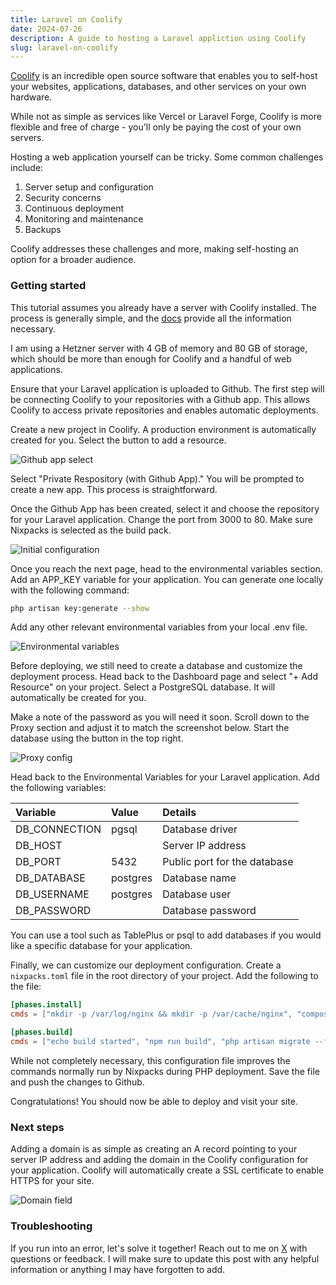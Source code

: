 ```yaml
---
title: Laravel on Coolify
date: 2024-07-26
description: A guide to hosting a Laravel appliction using Coolify
slug: laravel-on-coolify
---
```


[Coolify](https://coolify.io/) is an incredible open source software that enables you to self-host your websites, applications, databases, and other services on your own hardware.

While not as simple as services like Vercel or Laravel Forge, Coolify is more flexible and free of charge - you'll only be paying the cost of your own servers.

Hosting a web application yourself can be tricky. Some common challenges include:

1. Server setup and configuration
2. Security concerns
3. Continuous deployment
4. Monitoring and maintenance
5. Backups

Coolify addresses these challenges and more, making self-hosting an option for a broader audience.

### Getting started
This tutorial assumes you already have a server with Coolify installed. The process is generally simple, and the [docs](https://coolify.io/docs/installation) provide all the information necessary.

I am using a Hetzner server with 4 GB of memory and 80 GB of storage, which should be more than enough for Coolify and a handful of web applications.

Ensure that your Laravel application is uploaded to Github. The first step will be connecting Coolify to your repositories with a Github app. This allows Coolify to access private repositories and enables automatic deployments.

Create a new project in Coolify. A production environment is automatically created for you. Select the button to add a resource.

![Github app select](/laravel-on-coolify/github-app-select.png)

Select "Private Respository (with Github App)." You will be prompted to create a new app. This process is straightforward.

Once the Github App has been created, select it and choose the repository for your Laravel application. Change the port from 3000 to 80. Make sure Nixpacks is selected as the build pack.

![Initial configuration](/laravel-on-coolify/initial-config.png)

Once you reach the next page, head to the environmental variables section. Add an APP_KEY variable for your application. You can generate one locally with the following command:
```zsh
php artisan key:generate --show
```
Add any other relevant environmental variables from your local .env file. 

![Environmental variables](/laravel-on-coolify/env.png)

Before deploying, we still need to create a database and customize the deployment process. Head back to the Dashboard page and select "+ Add Resource" on your project. Select a PostgreSQL database. It will automatically be created for you.

Make a note of the password as you will need it soon. Scroll down to the Proxy section and adjust it to match the screenshot below. Start the database using the button in the top right.

![Proxy config](/laravel-on-coolify/postgres.png)

Head back to the Environmental Variables for your Laravel application. Add the following variables:

| Variable | Value | Details |
| :------- | :---- | :------ |
| DB_CONNECTION | pgsql | Database driver |
| DB_HOST | | Server IP address |
| DB_PORT | 5432 | Public port for the database |
| DB_DATABASE | postgres | Database name |
| DB_USERNAME | postgres | Database user |
| DB_PASSWORD | | Database password |

You can use a tool such as TablePlus or psql to add databases if you would like a specific database for your application.

Finally, we can customize our deployment configuration. Create a ```nixpacks.toml``` file in the root directory of your project. Add the following to the file:
```toml
[phases.install]
cmds = ["mkdir -p /var/log/nginx && mkdir -p /var/cache/nginx", "composer install --no-dev --no-interaction --prefer-dist --optimize-autoloader --ignore-platform-reqs", "npm i"]

[phases.build]
cmds = ["echo build started", "npm run build", "php artisan migrate --force", "php artisan optimize", "rm -rf node_modules", "echo build ended"]
```
While not completely necessary, this configuration file improves the commands normally run by Nixpacks during PHP deployment. Save the file and push the changes to Github.

Congratulations! You should now be able to deploy and visit your site.

### Next steps
Adding a domain is as simple as creating an A record pointing to your server IP address and adding the domain in the Coolify configuration for your application. Coolify will automatically create a SSL certificate to enable HTTPS for your site.

![Domain field](/laravel-on-coolify/domain.png)

### Troubleshooting
If you run into an error, let's solve it together! Reach out to me on [X](https://x.com/Sw1tchy_) with questions or feedback. I will make sure to update this post with any helpful information or anything I may have forgotten to add.
